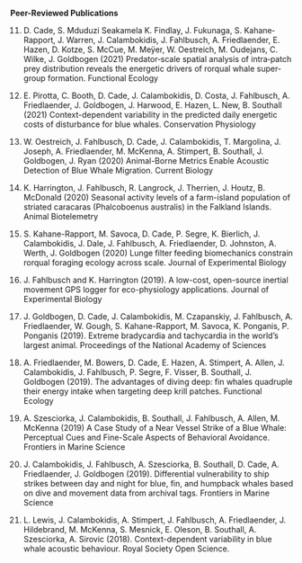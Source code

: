 
**Peer-Reviewed Publications**

11. D. Cade, S. Mduduzi Seakamela K. Findlay, J. Fukunaga, S. Kahane‐Rapport, J. Warren, J. Calambokidis, J. Fahlbusch, A. Friedlaender, E. Hazen, D. Kotze, S. McCue, M. Meÿer, W. Oestreich, M. Oudejans, C. Wilke, J. Goldbogen (2021) Predator‐scale spatial analysis of intra‐patch prey distribution reveals the energetic drivers of rorqual whale super‐group formation. Functional Ecology 

10. E. Pirotta, C. Booth, D. Cade, J. Calambokidis, D. Costa, J. Fahlbusch, A. Friedlaender, J.
Goldbogen, J. Harwood, E. Hazen, L. New, B. Southall (2021) Context-dependent variability in the predicted daily energetic costs of disturbance for blue whales. Conservation Physiology

9. W. Oestreich, J. Fahlbusch, D. Cade, J. Calambokidis, T. Margolina, J. Joseph, A. Friedlaender, M. McKenna, A. Stimpert, B. Southall, J. Goldbogen, J. Ryan (2020) Animal-Borne Metrics Enable Acoustic Detection of Blue Whale Migration. Current Biology

8. K. Harrington, J. Fahlbusch, R. Langrock, J. Therrien, J. Houtz, B. McDonald (2020) Seasonal activity levels of a farm-island population of striated caracaras (Phalcoboenus australis) in the Falkland Islands. Animal Biotelemetry

7. S. Kahane-Rapport, M. Savoca, D. Cade, P. Segre, K. Bierlich, J. Calambokidis, J. Dale, J. Fahlbusch, A. Friedlaender, D. Johnston, A. Werth, J. Goldbogen (2020) Lunge filter feeding biomechanics constrain rorqual foraging ecology across scale. Journal of Experimental Biology

6. J. Fahlbusch and K. Harrington (2019). A low-cost, open-source inertial movement GPS logger for eco-physiology applications. Journal of Experimental Biology

5. J. Goldbogen, D. Cade, J. Calambokidis, M. Czapanskiy, J. Fahlbusch, A. Friedlaender, W. Gough, S. Kahane-Rapport, M. Savoca, K. Ponganis, P. Ponganis (2019). Extreme bradycardia and tachycardia in the world’s largest animal. Proceedings of the National Academy of Sciences

4. A. Friedlaender, M. Bowers, D. Cade, E. Hazen, A. Stimpert, A. Allen, J. Calambokidis, J. Fahlbusch, P. Segre, F. Visser, B. Southall, J. Goldbogen (2019). The advantages of diving deep: fin whales quadruple their energy intake when targeting deep krill patches. Functional Ecology 

3. A. Szesciorka, J. Calambokidis, B. Southall, J. Fahlbusch, A. Allen, M. McKenna (2019) A Case Study of a Near Vessel Strike of a Blue Whale: Perceptual Cues and Fine-Scale Aspects of Behavioral Avoidance. Frontiers in Marine Science

2. J. Calambokidis, J. Fahlbusch, A. Szesciorka, B. Southall, D. Cade, A. Friedlaender, J. Goldbogen (2019). Differential vulnerability to ship strikes between day and night for blue, fin, and humpback whales based on dive and movement data from archival tags. Frontiers in Marine Science

1. L. Lewis, J. Calambokidis, A. Stimpert, J. Fahlbusch, A. Friedlaender, J. Hildebrand, M. McKenna, S. Mesnick, E. Oleson, B. Southall, A. Szesciorka, A. Sirovic (2018). Context-dependent variability in blue whale acoustic behaviour. Royal Society Open Science. 
